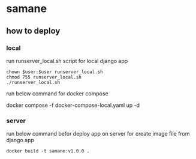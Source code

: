 # samane
## how to deploy

### local

run runserver_local.sh script for local django app

```
chown $user:$user runserver_local.sh 
chmod 755 runserver_local.sh
./runserver_local.sh 
```

run below command for docker compose 

docker compose -f docker-compose-local.yaml up -d

### server

run below command befor deploy app on server for create image file from django app

```
docker build -t samane:v1.0.0 .
```